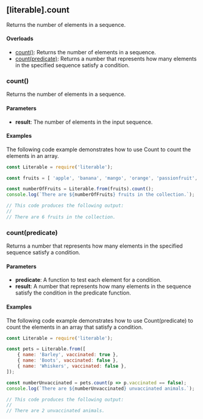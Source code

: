## [literable].count
Returns the number of elements in a sequence.

#### Overloads
* [count()](#[count()): Returns the number of elements in a sequence.
* [count(predicate)](#[count(predicate)): Returns a number that represents how many elements in the specified sequence satisfy a condition.

### count()
Returns the number of elements in a sequence.

#### Parameters
* **result**: The number of elements in the input sequence.

#### Examples
The following code example demonstrates how to use Count to count the elements in an array.

```javascript
const Literable = require('literable');

const fruits = [ 'apple', 'banana', 'mango', 'orange', 'passionfruit', 'grape' ];

const numberOfFruits = Literable.from(fruits).count();
console.log(`There are ${numberOfFruits} fruits in the collection.`);

// This code produces the following output:
//
// There are 6 fruits in the collection.
```

### count(predicate)
Returns a number that represents how many elements in the specified sequence satisfy a condition.

#### Parameters
* **predicate**: A function to test each element for a condition.
* **result**: A number that represents how many elements in the sequence satisfy the condition in the predicate function.

#### Examples
The following code example demonstrates how to use Count(predicate) to count the elements in an array that satisfy a condition.

```javascript
const Literable = require('literable');

const pets = Literable.from([
    { name: 'Barley', vaccinated: true },
    { name: 'Boots', vaccinated: false },
    { name: 'Whiskers', vaccinated: false },
]);

const numberUnvaccinated = pets.count(p => p.vaccinated == false);
console.log(`There are ${numberUnvaccinated} unvaccinated animals.`);

// This code produces the following output:
//
// There are 2 unvaccinated animals.
```
